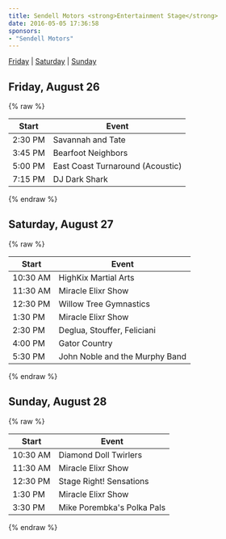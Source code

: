 ```yaml
---
title: Sendell Motors <strong>Entertainment Stage</strong>
date: 2016-05-05 17:36:58
sponsors:
- "Sendell Motors"
---
```


[Friday](#friday) | [Saturday](#saturday) | [Sunday](#sunday)

<a name="friday"></a>

## Friday, August 26

{% raw %}
<table class="table table-striped">
  <thead>
    <tr>
      <th>Start</th><th>Event</th>
    </tr>
  </thead>
  <tbody>
    <tr>
      <td>2:30 PM</td><td>Savannah and Tate</td>
    </tr>
    <tr>
      <td>3:45 PM</td><td>Bearfoot Neighbors</td>
    </tr>
    <tr>
      <td>5:00 PM</td><td>East Coast Turnaround (Acoustic)</td>
    </tr>
    <tr>
      <td>7:15 PM</td><td>DJ Dark Shark</td>
    </tr>
  </tbody>
</table>
{% endraw %}

<a name="saturday"></a>

## Saturday, August 27

{% raw %}
<table class="table table-striped">
  <thead>
    <tr>
      <th>Start</th><th>Event</th>
    </tr>
  </thead>
  <tbody>
    <tr>
      <td>10:30 AM</td><td>HighKix Martial Arts</td>
    </tr>
    <tr>
      <td>11:30 AM</td><td>Miracle Elixr Show</td>
    </tr>
    <tr>
      <td>12:30 PM</td><td>Willow Tree Gymnastics</td>
    </tr>
    <tr>
      <td>1:30 PM</td><td>Miracle Elixr Show</td>
    </tr>
    <tr>
      <td>2:30 PM</td><td>Deglua, Stouffer, Feliciani</td>
    </tr>
    <tr>
      <td>4:00 PM</td><td>Gator Country</td>
    </tr>
    <tr>
      <td>5:30 PM</td><td>John Noble and the Murphy Band</td>
    </tr>
  </tbody>
</table>
{% endraw %}

<a name="sunday"></a>

## Sunday, August 28

{% raw %}
<table class="table table-striped">
  <thead>
    <tr>
      <th>Start</th><th>Event</th>
    </tr>
  </thead>
  <tbody>
    <tr>
      <td>10:30 AM</td><td>Diamond Doll Twirlers</td>
    </tr>
    <tr>
      <td>11:30 AM</td><td>Miracle Elixr Show</td>
    </tr>
    <tr>
      <td>12:30 PM</td><td>Stage Right! Sensations</td>
    </tr>
    <tr>
      <td>1:30 PM</td><td>Miracle Elixr Show</td>
    </tr>
    <tr>
      <td>3:30 PM</td><td>Mike Porembka's Polka Pals</td>
    </tr>
  </tbody>
</table>
{% endraw %}
